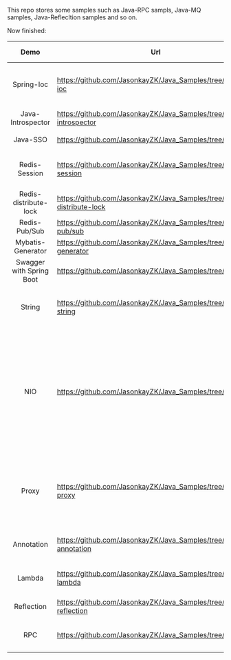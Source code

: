 This repo stores some samples such as Java-RPC sampls, Java-MQ samples, Java-Reflecltion samples and so on.

Now finished: 

|           Demo           | Url                                                          | Last Modified |                           Comment                            |
| :----------------------: | ------------------------------------------------------------ | :-----------: | :----------------------------------------------------------: |
|        Spring-Ioc        | https://github.com/JasonkayZK/Java_Samples/tree/spring-ioc   |  2020-03-02   | 文章: [实现一个简单的SpringIOC容器](https://jasonkayzk.github.io/2020/03/02/实现一个简单的SpringIOC容器/) |
|    Java-Introspector     | https://github.com/JasonkayZK/Java_Samples/tree/java-introspector |  2020-03-02   | 文章: [Java的内省技术](https://jasonkayzk.github.io/2020/03/02/Java的内省技术/) |
|         Java-SSO         | https://github.com/JasonkayZK/Java_Samples/tree/java-sso     |  2020-02-12   |                        **UNFINISHED**                        |
|      Redis-Session       | https://github.com/JasonkayZK/Java_Samples/tree/redis-session |  2020-02-10   |               使用: Spring-session-data-redis                |
|  Redis-distribute-lock   | https://github.com/JasonkayZK/Java_Samples/tree/redis-distribute-lock |  2020-02-09   |                                                              |
|      Redis-Pub/Sub       | https://github.com/JasonkayZK/Java_Samples/tree/redis-pub/sub |  2020-02-09   |                                                              |
|    Mybatis-Generator     | https://github.com/JasonkayZK/Java_Samples/tree/mybatis-generator |  2020-01-15   |                                                              |
| Swagger with Spring Boot | https://github.com/JasonkayZK/Java_Samples/tree/swagger      |  2020-01-02   |                                                              |
|          String          | https://github.com/JasonkayZK/Java_Samples/tree/java-string  |  2019-10-02   | 文章: [为什么在Java中String被设计为不可变](https://jasonkayzk.github.io/2019/10/01/为什么在Java中String被设计为不可变/) |
|           NIO            | https://github.com/JasonkayZK/Java_Samples/tree/java-nio     |  2019-09-25   | 包括: IO(OIO)/NIO等<br />文章: [Java中的IO流](https://jasonkayzk.github.io/2019/11/25/Java中的IO流/)<br />[NIO相关基础篇之JDK](https://jasonkayzk.github.io/2019/09/25/NIO相关基础篇之JDK/)<br />[NIO相关基础篇之操作系统I-O模型](https://jasonkayzk.github.io/2019/09/26/NIO相关基础篇之操作系统I-O模型/)<br />[NIO相关基础篇之实战](https://jasonkayzk.github.io/2019/09/26/NIO相关基础篇之实战/) |
|          Proxy           | https://github.com/JasonkayZK/Java_Samples/tree/java-proxy   |  2019-09-18   | 包括: 静态/动态(JDK/CGLib)<br />文章: [Java中的代理模式-静态代理与动态代理](https://jasonkayzk.github.io/2019/09/18/Java中的代理模式-静态代理与动态代理/) |
|        Annotation        | https://github.com/JasonkayZK/Java_Samples/tree/java-annotation |  2019-09-18   | 文章: [Java Annotation总结](https://jasonkayzk.github.io/2019/09/17/Java-Annotation总结/) |
|          Lambda          | https://github.com/JasonkayZK/Java_Samples/tree/java-lambda  |  2019-09-16   | 文章: [Lambda表达式总结](https://jasonkayzk.github.io/2019/09/16/Lambda表达式总结/) |
|        Reflection        | https://github.com/JasonkayZK/Java_Samples/tree/java-reflection |  2019-09-14   | 文章: [Java反射基础总结](https://jasonkayzk.github.io/2019/09/14/Java反射基础总结/) |
|           RPC            | https://github.com/JasonkayZK/Java_Samples/tree/java-rpc     |  2019-09-14   | 文章: [Java实现的一个原生RPC例子](https://jasonkayzk.github.io/2019/09/13/Java实现的一个原生RPC例子/) |
